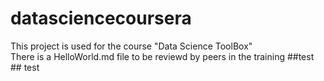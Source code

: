 # datasciencecoursera
This project is used for the course "Data Science ToolBox"</br>
There is a HelloWorld.md file to be reviewd by peers in the training
##test ## test
